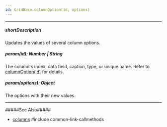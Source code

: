 ```yaml
---
id: GridBase.columnOption(id, options)
---
```

---
##### shortDescription
Updates the values of several column options.

##### param(id): Number | String
The column's index, data field, caption, type, or unique name. Refer to [columnOption(id)]({basewidgetpath}/Methods/#columnOptionid) for details.

##### param(options): Object
The options with their new values.

---
#####See Also#####
- [columns]({basewidgetpath}/Configuration/columns/)
#include common-link-callmethods